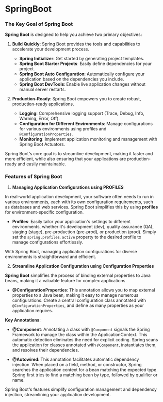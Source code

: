 # SpringBoot

### The Key Goal of Spring Boot

**Spring Boot** is designed to help you achieve two primary objectives:

1. **Build Quickly**: Spring Boot provides the tools and capabilities to accelerate your development process.

    - **Spring Initializer**: Get started by generating project templates.
    - **Spring Boot Starter Projects**: Easily define dependencies for your project.
    - **Spring Boot Auto Configuration**: Automatically configure your application based on the dependencies you include.
    - **Spring Boot DevTools**: Enable live application changes without manual server restarts.

2. **Production-Ready**: Spring Boot empowers you to create robust, production-ready applications.

    - **Logging**: Comprehensive logging support (Trace, Debug, Info, Warning, Error, Off).
    - **Configuration for Different Environments**: Manage configurations for various environments using profiles and `@ConfigurationProperties`.
    - **Monitoring**: Implement application monitoring and management with Spring Boot Actuators.

Spring Boot's core goal is to streamline development, making it faster and more efficient, while also ensuring that your applications are production-ready and easily maintainable.

### **Features of Spring Boot**
1. **Managing Application Configurations using PROFILES** 

In real-world application development, your software often needs to run in various environments, each with its own configuration requirements, such as databases and web services. Spring Boot simplifies this by using **profiles** for environment-specific configuration.

- **Profiles**: Easily tailor your application's settings to different environments, whether it's development (dev), quality assurance (QA), staging (stage), pre-production (pre-prod), or production (prod). Simply set the `spring.profiles.active` property to the desired profile to manage configurations effortlessly.

With Spring Boot, managing application configurations for diverse environments is straightforward and efficient.

2. **Streamline Application Configuration using Configuration Properties**

**Spring Boot** simplifies the process of binding external properties to Java beans, making it a valuable feature for complex applications.

- **@ConfigurationProperties**: This annotation allows you to map external properties to a Java bean, making it easy to manage numerous configurations. Create a central configuration class annotated with `@ConfigurationProperties`, and define as many properties as your application requires.

**Key Annotations**:

- **@Component**: Annotating a class with `@Component` signals the Spring Framework to manage the class within the ApplicationContext. This automatic detection eliminates the need for explicit coding. Spring scans the application for classes annotated with `@Component`, instantiates them, and resolves their dependencies.

- **@Autowired**: This annotation facilitates automatic dependency injection. When placed on a field, method, or constructor, Spring searches the application context for a bean matching the expected type. Spring first tries to find a matching bean by type, followed by qualifier or name.

Spring Boot's features simplify configuration management and dependency injection, streamlining your application development.

